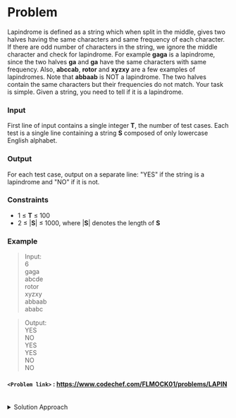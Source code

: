 # Problem
Lapindrome is defined as a string which when split in the middle, gives two halves having the same characters and same frequency of each character. If there are odd number of characters in the string, we ignore the middle character and check for lapindrome. For example **gaga** is a lapindrome, since the two halves **ga** and **ga** have the same characters with same frequency. Also, **abccab**, **rotor** and **xyzxy** are a few examples of lapindromes. Note that **abbaab** is NOT a lapindrome. The two halves contain the same characters but their frequencies do not match.
Your task is simple. Given a string, you need to tell if it is a lapindrome.

### Input
First line of input contains a single integer **T**, the number of test cases.
Each test is a single line containing a string **S** composed of only lowercase English alphabet.

### Output
For each test case, output on a separate line: "YES" if the string is a lapindrome and "NO" if it is not.

### Constraints
* 1 ≤ **T** ≤ 100
* 2 ≤ |**S**| ≤ 1000, where |**S**| denotes the length of **S**

### Example
>Input:<br/>
6<br/>
gaga<br/>
abcde<br/>
rotor<br/>
xyzxy<br/>
abbaab<br/>
ababc<br/>

>Output:<br/>
YES<br/>
NO<br/>
YES<br/>
YES<br/>
NO<br/>
NO<br/>

#### `<Problem link>` : <https://www.codechef.com/FLMOCK01/problems/LAPIN>
<br/>
<details>
  <summary>Solution Approach</summary>
  
  ######
  
  We just have to maintain a count of the characters for each halves of the string. We maintain a map and increment count of the character for left half and decrement the count for the right half. After the processing of the string is done, if we are left with a frequency of any character not equal to zero, then the ans is **NO** else the ans is **YES**.    
  
  ### References
  
  >https://discuss.codechef.com/t/lapin-editorial/2335<br/>
  
</details>
